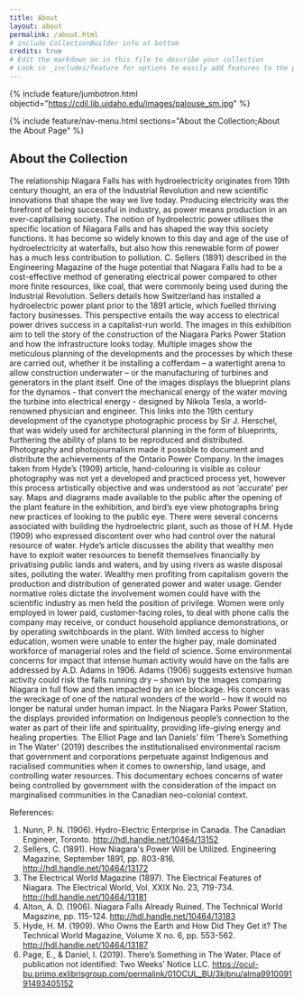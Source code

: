 ```yaml
---
title: About
layout: about
permalink: /about.html
# include CollectionBuilder info at bottom
credits: true
# Edit the markdown on in this file to describe your collection
# Look in _includes/feature for options to easily add features to the page
---
```


{% include feature/jumbotron.html objectid="https://cdil.lib.uidaho.edu/images/palouse_sm.jpg" %}

{% include feature/nav-menu.html sections="About the Collection;About the About Page" %}

## About the Collection

The relationship Niagara Falls has with hydroelectricity originates from 19th century thought, an era of the Industrial Revolution and new scientific innovations that shape the way we live today. Producing electricity was the forefront of being successful in industry, as power means production in an ever-capitalising society. The notion of hydroelectric power utilises the specific location of Niagara Falls and has shaped the way this society functions. It has become so widely known to this day and age of the use of hydroelectricity at waterfalls, but also how this renewable form of power has a much less contribution to pollution. C. Sellers (1891) described in the Engineering Magazine of the huge potential that Niagara Falls had to be a cost-effective method of generating electrical power compared to other more finite resources, like coal, that were commonly being used during the Industrial Revolution. Sellers details how Switzerland has installed a hydroelectric power plant prior to the 1891 article, which fuelled thriving factory businesses. This perspective entails the way access to electrical power drives success in a capitalist-run world. 
The images in this exhibition aim to tell the story of the construction of the Niagara Parks Power Station and how the infrastructure looks today. Multiple images show the meticulous planning of the developments and the processes by which these are carried out, whether it be installing a cofferdam – a watertight arena to allow construction underwater – or the manufacturing of turbines and generators in the plant itself. One of the images displays the blueprint plans for the dynamos - that convert the mechanical energy of the water moving the turbine into electrical energy - designed by Nikola Tesla, a world-renowned physician and engineer. This links into the 19th century development of the cyanotype photographic process by Sir J. Herschel, that was widely used for architectural planning in the form of blueprints, furthering the ability of plans to be reproduced and distributed. Photography and photojournalism made it possible to document and distribute the achievements of the Ontario Power Company. In the images taken from Hyde’s (1909) article, hand-colouring is visible as colour photography was not yet a developed and practiced process yet, however this process artistically objective and was understood as not ‘accurate’ per say. Maps and diagrams made available to the public after the opening of the plant feature in the exhibition, and bird’s eye view photographs bring new practices of looking to the public eye. 
There were several concerns associated with building the hydroelectric plant, such as those of H.M. Hyde (1909) who expressed discontent over who had control over the natural resource of water. Hyde’s article discusses the ability that wealthy men have to exploit water resources to benefit themselves financially by privatising public lands and waters, and by using rivers as waste disposal sites, polluting the water. Wealthy men profiting from capitalism govern the production and distribution of generated power and water usage. Gender normative roles dictate the involvement women could have with the scientific industry as men held the position of privilege. Women were only employed in lower paid, customer-facing roles, to deal with phone calls the company may receive, or conduct household appliance demonstrations, or by operating switchboards in the plant. With limited access to higher education, women were unable to enter the higher pay, male dominated workforce of managerial roles and the field of science. 
Some environmental concerns for impact that intense human activity would have on the falls are addressed by A.D. Adams in 1906. Adams (1906) suggests extensive human activity could risk the falls running dry – shown by the images comparing Niagara in full flow and then impacted by an ice blockage. His concern was the wreckage of one of the natural wonders of the world – how it would no longer be natural under human impact. In the Niagara Parks Power Station, the displays provided information on Indigenous people’s connection to the water as part of their life and spirituality, providing life-giving energy and healing properties. The Elliot Page and Ian Daniels’ film ‘There’s Something in The Water’ (2019) describes the institutionalised environmental racism that government and corporations perpetuate against Indigenous and racialised communities when it comes to ownership, land usage, and controlling water resources. This documentary echoes concerns of water being controlled by government with the consideration of the impact on marginalised communities in the Canadian neo-colonial context.

References:
1.	Nunn, P. N. (1906). Hydro-Electric Enterprise in Canada. The Canadian Engineer, Toronto. http://hdl.handle.net/10464/13152 
2.	Sellers, C. (1891). How Niagara's Power Will be Utilized. Engineering Magazine, September 1891, pp. 803-816. http://hdl.handle.net/10464/13172 
3.	The Electrical World Magazine (1897). The Electrical Features of Niagara. The Electrical World, Vol. XXIX No. 23, 719-734. http://hdl.handle.net/10464/13181 
4.	Alton, A. D. (1906). Niagara Falls Already Ruined. The Technical World Magazine, pp. 115-124. http://hdl.handle.net/10464/13183
5.	Hyde, H. M. (1909). Who Owns the Earth and How Did They Get it? The Technical World Magazine, Volume X no. 6, pp. 553-562. http://hdl.handle.net/10464/13187
6.	Page, E., & Daniel, I. (2019). There’s Something in The Water. Place of publication not identified: Two Weeks’ Notice LLC. https://ocul-bu.primo.exlibrisgroup.com/permalink/01OCUL_BU/3kjbnu/alma991009191493405152 
